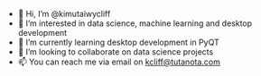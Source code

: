 - 👋 Hi, I’m @kimutaiwycliff
- 👀 I’m interested in data science, machine learning and desktop development
- 🌱 I’m currently learning desktop development in PyQT
- 💞️ I’m looking to collaborate on data science projects
- 📫 You can reach me via email on kcliff@tutanota.com

<!---
kimutaiwycliff/kimutaiwycliff is a ✨ special ✨ repository because its `README.md` (this file) appears on your GitHub profile.
You can click the Preview link to take a look at your changes.
--->
